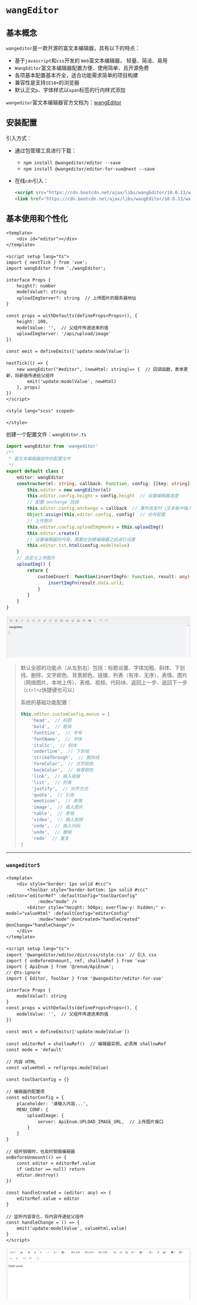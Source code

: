 # `wangEditor`

## 基本概念

`wangeditor`是一款开源的富文本编辑器，具有以下的特点：

- 基于`javascript`和`css`开发的 `Web`富文本编辑器， 轻量、简洁、易用
- `WangEditor`富文本编辑器配置方便、使用简单、且开源免费
- 各项基本配置基本齐全，适合功能需求简单的项目构建
- 兼容性是支持`IE10+`的浏览器
- 默认正文`p`、字体样式以`span`标签的行内样式添加

`wangeditor`富文本编辑器官方文档为：[wangEditor](https://www.wangeditor.com/)



## 安装配置

引入方式：

- 通过包管理工具进行下载：

  - `npm install @wangeditor/editor --save`
  - `npm install @wangeditor/editor-for-vue@next --save`

- 在线`cdn`引入：

  ```html
  <script src="https://cdn.bootcdn.net/ajax/libs/wangEditor/10.0.13/wangEditor.min.js"></script>
  <link href="https://cdn.bootcdn.net/ajax/libs/wangEditor/10.0.13/wangEditor.min.css" rel="stylesheet">
  ```



## 基本使用和个性化

```vue
<template>
    <div id="editor"></div>
</template>

<script setup lang="ts">
import { nextTick } from 'vue';
import wangEditor from './wangEditor';

interface Props {
    height?: number
    modelValue?: string
    uploadImgServer?: string  // 上传图片的服务器地址
}

const props = withDefaults(defineProps<Props>(), {
    height: 100,
    modelValue: '',  // 父组件传递进来的值
    uploadImgServer: '/api/upload/image'
})

const emit = defineEmits(['update:modelValue'])

nextTick(() => {
    new wangEditor("#editor", (newHtml: string)=> {  // 回调函数，表单更新，将新值传递给父组件
        emit('update:modelValue', newHtml)
    }, props)
})
</script>

<style lang="scss" scoped>

</style>
```

创建一个配置文件：`wangEditor.ts`

```ts
import wangEditor from 'wangeditor'
/**
 * 富文本编辑器组件的配置文件
 */
export default class {
    editor: wangEditor
    constructor(el: string, callback: Function, config: {[key: string]: any}) {
        this.editor = new wangEditor(el)
        this.editor.config.height = config.height  // 设置编辑器高度
        // 配置 onchange 回调
        this.editor.config.onchange = callback  // 事件改变时（文本框中输入内容时），触发回调函数，执行回调函数的内容
        Object.assign(this.editor.config, config)  // 合并配置
        // 上传图片
        this.editor.config.uploadImgHooks = this.uploadImg()
        this.editor.create()
        // 设置编辑器的内容，需要在创建编辑器之后进行设置
        this.editor.txt.html(config.modelValue)
    }
    // 自定义上传图片
    uploadImg() {
        return {
            customInsert: function(insertImgFn: Function, result: any) {
                insertImgFn(result.data.url);
            }
        }
    }
}
```

![image-20250508102102677](..\images\image-20250508102102677.png)

> 默认全部的功能点（从左到右）包括：标题设置、字体加粗、斜体、下划线、删除、文字颜色、背景颜色、链接、列表（有序、无序）、表情、图片（网络图片、本地上传）、表格、视频、代码块、返回上一步、返回下一步（`ctrl+z`快捷键也可以）
>
> 系统的基础功能配置：
>
> ```ts
> this.editor.customConfig.menus = [
>     'head',  // 标题
>     'bold',  // 粗体
>     'fontSize',  // 字号
>     'fontName',  // 字体
>     'italic',  // 斜体
>     'underline',  // 下划线
>     'strikeThrough',  // 删除线
>     'foreColor',  // 文字颜色
>     'backColor',  // 背景颜色
>     'link',  // 插入链接
>     'list',  // 列表
>     'justify',  // 对齐方式
>     'quote',  // 引用
>     'emoticon',  // 表情
>     'image',  // 插入图片
>     'table',  // 表格
>     'video',  // 插入视频
>     'code',  // 插入代码
>     'undo',  // 撤销
>     'redo'  // 重复
> ]
> ```

***

### `wangeditor5`

```vue
<template>
    <div style="border: 1px solid #ccc">
        <Toolbar style="border-bottom: 1px solid #ccc" :editor="editorRef" :defaultConfig="toolbarConfig"
            :mode="mode" />
        <Editor style="height: 500px; overflow-y: hidden;" v-model="valueHtml" :defaultConfig="editorConfig"
            :mode="mode" @onCreated="handleCreated" @onChange="handleChange"/>
    </div>
</template>

<script setup lang="ts">
import '@wangeditor/editor/dist/css/style.css' // 引入 css
import { onBeforeUnmount, ref, shallowRef } from 'vue'
import { ApiEnum } from '@/enum/ApiEnum';
// @ts-ignore
import { Editor, Toolbar } from '@wangeditor/editor-for-vue'

interface Props {
    modelValue?: string
}
const props = withDefaults(defineProps<Props>(), {
    modelValue: '',  // 父组件传递进来的值
})

const emit = defineEmits(['update:modelValue'])

const editorRef = shallowRef()  // 编辑器实例，必须用 shallowRef
const mode = 'default'

// 内容 HTML
const valueHtml = ref(props.modelValue)

const toolbarConfig = {}

// 编辑器的配置项
const editorConfig = { 
    placeholder: '请输入内容...',  
    MENU_CONF: {
        uploadImage: {
            server: ApiEnum.UPLOAD_IMAGE_URL,  // 上传图片接口
        }
    }
}

// 组件销毁时，也及时销毁编辑器
onBeforeUnmount(() => {
    const editor = editorRef.value
    if (editor == null) return
    editor.destroy()
})

const handleCreated = (editor: any) => {
    editorRef.value = editor
}

// 监听内容变化，将内容传递给父组件
const handleChange = () => {
    emit('update:modelValue', valueHtml.value)
}
</script>
```

![image-20250509212144896](..\images\image-20250509212144896.png)
